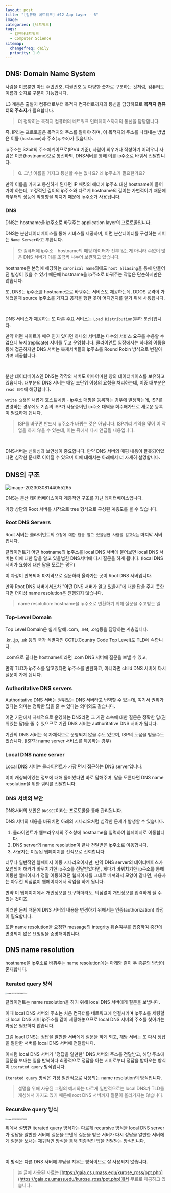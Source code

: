 ```yaml
---
layout: post
title: "[컴퓨터 네트워크] #12 App Layer - 6"
image:
categories: [네트워크]
tags: 
  - 컴퓨터네트워크
  - Computer Science
sitemap:
  changefreq: daily
  priority: 1.0
---
```


## DNS: Domain Name System

사람을 이름뿐만 아닌 주민번호, 여권번호 등 다양한 숫자로 구분하는 것처럼, 컴퓨터도 이름과 숫자로 구분이 가능합니다.

L3 계층은 출발지 컴퓨터로부터 목적지 컴퓨터로까지의 통신을 담당하므로 **목적지 컴퓨터의 주소지**가 필요합니다.

> 더 정확히는 목적지 컴퓨터의 네트워크 인터페이스까지의 통신을 담당합니다.

즉, IP라는 프로토콜은 목적지의 주소를 알아야 하며, 이 목적지의 주소를 나타내는 방법은 이름 (`hostname`)과 주소(`ip주소`)가 있습니다.

ip주소는 32bit의 주소체계이므로(IPV4 기준), 사람이 외우거나 작성하기 어려우니 사람은 이름(hostname)으로 통신하되, DNS서버를 통해 이를 ip주소로 바꿔서 전달합니다.

> Q. 그냥 이름을 가지고 통신할 수는 없나요? 왜 ip주소가 필요한가요?

만약 이름을 가지고 통신하게 된다면 IP 패킷의 헤더에 ip주소 대신 hostname이 들어가야 하는데, 고정적인 길이의 ip주소와 다르게 hostname의 길이는 가변적이기 때문에 라우터의 성능에 악영향을 끼치기 때문에 ip주소가 사용됩니다.

### DNS

DNS는 hostname을 ip주소로 바꿔주는 application layer의 프로토콜입니다.

DNS는 분산데이터베이스를 통해 서비스를 제공하며, 이런 분산데이터를 구성하는 서버는 `Name Server`라고 부릅니다.

> 한 컴퓨터에 ip주소 - hostname의 매핑 데이터가 전부 있는게 아니라 수없이 많은 DNS 서버가 이를 조금씩 나누어 보관하고 있습니다.

hostname은 본명에 해당하는 `canonical name`외에도 `host aliasing`을 통해 만들어진 별칭이 있을 수 있기 때문에 hostname을 ip주소로 바꿔주는 작업은 단순하지만은 않습니다.

또, DNS는 ip주소를 hostname으로 바꿔주는 서비스도 제공하는데, DDOS 공격이 가해졌을때 source ip주소를 가지고 공격을 행한 곳이 어디인지를 알기 위해 사용됩니다.

<br/> 

DNS 서비스가 제공하는 또 다른 주요 서비스는 `Load Distribution`(부하 분산)입니다.

만약 어떤 사이트가 매우 인기 있다면 하나의 서버로는 다수의 서비스 요구를 수용할 수 없으니 복제(replicate) 서버를 두고 운영합니다. 클라이언트 입장에서는 하나의 이름을 통해 접근하지만 DNS 서버는 복제서버들의 ip주소를 Round Robin 방식으로 번갈아가며 제공합니다.

<br/>

분산 데이터베이스인 DNS는 각각의 서버도 어마어마한 양의 데이터베이스를 보유하고 있습니다. 대부분의 DNS 서버는 매일 조단위 이상의 요청을 처리하는데, 이중 대부분은 `read 요청`에 해당합니다.

`write 요청`은 새롭게 호스트네임 - ip주소 매핑을 등록하는 경우에 발생하는데, ISP를 변경하는 경우에도 기존의 ISP가 사용중이던 ip주소 대역을 회수해가므로 새로운 등록이 필요하게 됩니다. 

> ISP를 바꾸면 반드시 ip주소가 바뀌는 것은 아닙니다. ISP끼리 계약을 맺어 이 작업을 하지 않을 수 있는데, 이는 뒤에서 다시 언급될 내용입니다.

<br/>

DNS서버는 신뢰성과 보안성이 중요합니다. 만약 DNS 서버의 매핑 내용이 잘못되어있다면 심각한 문제로 이어질 수 있으며 이에 대해서는 아래에서 더 자세히 설명합니다.

## DNS의 구조

![image-20230308144055265](https://raw.githubusercontent.com/Neph3779/Blog-Image/forUpload/img/20230308144055.png)

DNS는 분산 데이터베이스이자 계층적인 구조를 지닌 데이터베이스입니다.

가장 상단의 Root 서버를 시작으로 tree 형식으로 구성된 계층도를 볼 수 있습니다.



### Root DNS Servers

Root 서버는 클라이언트의 `요청에 대한 답을 알고 있을법한 사람을 알고있는` 마지막 서버입니다.

클라이언트가 어떤 hostname의 ip주소를 local DNS 서버에 물어보면 local DNS 서버는 이에 대한 답을 알고 있을법한 DNS서버에 다시 질문을 하게 됩니다. (local DNS서버가 요청에 대한 답을 모르는 경우)

이 과정이 반복되어 마지막으로 질문하러 올라가는 곳이 Root DNS 서버입니다.

만약 Root DNS 서버에서조차 "어떤 DNS 서버가 알고 있을지"에 대한 답을 주지 못한다면 더이상 name resolution은 진행되지 않습니다.

> name resolution:  hostname을 ip주소로 변환하기 위해 질문을 주고받는 일



### Top-Level Domain

Top Level Domain은 쉽게 말해 .com, .net, .org등을 담당하는 계층입니다.

.kr, .jp, .uk 등의 국가 식별자인 CCTL(Country Code Top Level)도 TLD에 속합니다.

.com으로 끝나는 hostname이라면 .com DNS 서버에 질문을 보낼 수 있고,

만약 TLD가 ip주소를 알고있다면 ip주소를 반환하고, 아니라면 child DNS 서버에 다시 질문이 가게 됩니다.



### Authoritative DNS servers

Authoritative DNS 서버는 권위있는 DNS 서버라고 번역할 수 있는데, 여기서 권위가 있다는 의미는 정확한 답을 줄 수 있다는 의미와도 같습니다.

어떤 기관에서 자체적으로 운영하는 DNS라면 그 기관 소속에 대한 질문은 정확한 답(권위있는 답)을 줄 수 있으므로 기관 DNS 서버는 authoritative DNS 서버가 됩니다.

기관의 DNS 서버는 꼭 자체적으로 운영되지 않을 수도 있으며, ISP의 도움을 받을수도 있습니다. (ISP가 name server 서비스를 제공하는 경우)



### Local DNS name server

Local DNS 서버는 클라이언트가 가장 먼저 접근하는 DNS server입니다.

이미 캐싱되어있는 정보에 대해 물어봤다면 바로 답해주며, 답을 모른다면 DNS name resolution을 위한 쿼리를 전달합니다.



### DNS 서버의 보안

DNS서버의 보안은 `DNSSEC`이라는 프로토콜을 통해 관리됩니다.

DNS 서버의 내용을 바꿔치면 아래의 시나리오처럼 심각한 문제가 발생할 수 있습니다.

1. 클라이언트가 웹브라우저의 주소창에 hostname을 입력하여 웹페이지로 이동합니다.
2. DNS server의 name resolution이 끝나 전달받은 ip주소로 이동합니다.
3. 사용자는 이동된 웹페이지를 전적으로 신뢰합니다.

너무나 일반적인 웹페이지 이동 시나리오이지만, 만약 DNS server의 데이터베이스가 오염되어 해커가 바꿔치기한 ip주소를 전달받았다면, 게다가 바꿔치기한 ip주소를 통해 이동한 웹페이지가 정말 이동하려던 웹페이지를 그대로 베껴와서 모양이 같다면, 사용자는 아무런 의심없이 웹페이지에서 작업을 하게 됩니다.

만약 이 웹페이지에서 개인정보를 요구하더라도, 의심없이 개인정보를 입력하게 될 수 있는 것이죠.

이러한 문제 때문에 DNS 서버의 내용을 변경하기 위해서는 인증(authorization) 과정이 필요합니다.

또한 name resolution을 요청한 message의 integrity 훼손여부를 입증하여 중간에 변경되지 않은 요청임을 증명해야합니다.



## DNS name resolution

hostname을 ip주소로 바꿔주는 name resolution에는 아래와 같이 두 종류의 방법이 존재합니다.

### Iterated query 방식

<img src="https://raw.githubusercontent.com/Neph3779/Blog-Image/forUpload/img/20230308144647.png" alt="image-20230308144647004" style="zoom: 33%;" />

클라이언트는 name resolution을 하기 위해 local DNS 서버에게 질문을 보냅니다. 

이때 local DNS 서버의 주소는 처음 컴퓨터를 네트워크에 연결시키며 ip주소를 세팅할때 local DNS 서버 ip주소를 같이 세팅해놓으므로 local DNS 서버의 주소를 찾아가는 과정은 필요하지 않습니다.

그럼 loacl DNS는 정답을 알만한 서버에게 질문을 하게 되고, 해당 서버는 또 다시 정답을 알만한 서버를 local DNS 서버에 전달합니다.

이처럼 local DNS 서버가 "정답을 알만한" DNS 서버의 주소를 전달받고, 해당 주소에 질문을 보내는 일을 반복하다 최종적으로 정답을 아는 서버로부터 정답을 받아오는 방식이 `iterated query` 방식입니다.

`Iterated query` 방식은 가장 일반적으로 사용되는 name resolution의 방식입니다.

> 설명을 위해 사용된 그림의 예시와는 다르게 일반적으로는 local DNS가 TLD를 캐싱해서 가지고 있기 때문에 root DNS 서버까지 질문이 올라가지는 않습니다.

### Recursive query 방식

<img src="https://raw.githubusercontent.com/Neph3779/Blog-Image/forUpload/img/20230308144718.png" alt="image-20230308144718822" style="zoom: 33%;" />

위에서 설명한 iterated query 방식과는 다르게 recursive 방식을 local DNS server가 정답을 알만한 서버에 질문을 보낸뒤 질문을 받은 서버가 다시 정답을 알만한 서버에게 질문을 보내는 재귀적인 방식을 통해 최종적인 답을 전달받는 방식입니다.

<br/>

이 방식은 다른 DNS 서버에 부담을 지우는 방식이므로 잘 사용되지 않습니다. 

> 본 글에 사용된 자료는 [https://gaia.cs.umass.edu/kurose_ross/ppt.php](https://gaia.cs.umass.edu/kurose_ross/ppt.php)에서 무료로 제공하고 있습니다.
